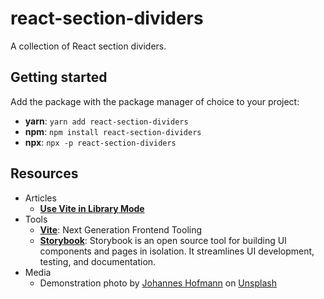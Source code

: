 # react-section-dividers

A collection of React section dividers.

## Getting started

Add the package with the package manager of choice to your project:

- **yarn**: `yarn add react-section-dividers`
- **npm**: `npm install react-section-dividers`
- **npx**: `npx -p react-section-dividers`

## Resources

- Articles
  - [**Use Vite in Library Mode**](https://vitejs.dev/guide/build.html#library-mode)
- Tools
  - [**Vite**](https://vitejs.dev/): Next Generation Frontend Tooling
  - [**Storybook**](https://storybook.js.org/): Storybook is an open source tool for building UI components and pages in isolation. It streamlines UI development, testing, and documentation.
- Media
  - Demonstration photo by [Johannes Hofmann](https://unsplash.com/@quicksand?utm_source=unsplash&utm_medium=referral&utm_content=creditCopyText) on [Unsplash](https://unsplash.com/s/photos/switzerland?utm_source=unsplash&utm_medium=referral&utm_content=creditCopyText)
